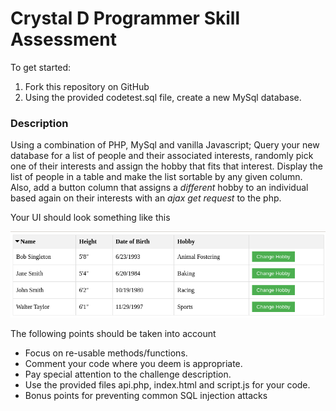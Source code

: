 
# Crystal D Programmer Skill Assessment

To get started:

1. Fork this repository on GitHub
2. Using the provided codetest.sql file, create a new MySql database.

### Description

Using a combination of PHP, MySql and vanilla Javascript; Query your new database for a list of people and their associated interests, randomly pick one of their interests and assign the hobby that fits that interest. Display the list of people in a table and make the list sortable by any given column. Also, add a button column that assigns a *different* hobby to an individual based again on their interests with an *ajax get request* to the php.

Your UI should look something like this

![Preview Image](https://github.com/Crystal-D/code_test/blob/main/codetest_ui.png)

The following points should be taken into account

* Focus on re-usable methods/functions.
* Comment your code where you deem is appropriate.
* Pay special attention to the challenge description.
* Use the provided files api.php, index.html and script.js for your code.
* Bonus points for preventing common SQL injection attacks